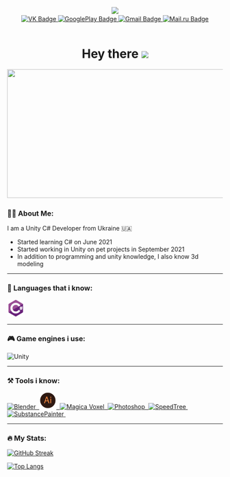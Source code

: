 <div id="header" align="center">
   <img src="https://media.giphy.com/media/qgQUggAC3Pfv687qPC/giphy.gif" width="200"/>
</div>

<div id="badges" align="center">
 <a href="https://vk.com/kateikapotniy">
  <img src="https://img.shields.io/badge/%D0%92%D0%BA%D0%BE%D0%BD%D1%82%D0%B0%D0%BA%D1%82%D0%B5-blue?logo=VK&logocolor=white&style=for-the-badge" alt="VK Badge"/>
 </a>
 <a href="https://play.google.com/store/apps/dev?id=6302621234291913558&hl=ru&gl=US"> 
  <img src="https://img.shields.io/badge/GooglePlay-gray?logo=GooglePlay&logocolor=white&style=for-the-badge" alt="GooglePlay Badge"/>
 </a>
 <a href="mailto:laskarazor@gmail.com">
  <img src="https://img.shields.io/badge/Gmail-white?logo=Gmail&logocolor=white&style=for-the-badge" alt="Gmail Badge"/>
 </a>
 <a href="mailto:yamagister@mail.ru">
  <img src="https://img.shields.io/badge/Mail.ru-blue?logo=Mail.ru&logocolor=blue&style=for-the-badge" alt="Mail.ru Badge"/>
 </a>
</div>

<div id="views" align="center">
  <img src="https://komarev.com/ghpvc/?username=DenisChervenko&style=flat-square&color=blue" alt=""/>
  
  <h1>
  Hey there
    <img src="https://media.giphy.com/media/hvRJCLFzcasrR4ia7z/giphy.gif" width="30px"/>
  </h1>
</div>

<div align="center">
  <img src="https://media.giphy.com/media/zOvBKUUEERdNm/giphy.gif" width="600" height="300"/>
</div>

### :man_technologist: About Me:

I am a Unity C# Developer from Ukraine :ukraine:
- Started learning C# on June 2021
- Started working in Unity on pet projects in September 2021
- In addition to programming and unity knowledge, I also know 3d modeling

---

### :book: Languages that i know:
<div>
  <img src="https://github.com/devicons/devicon/blob/master/icons/csharp/csharp-original.svg" title="C#" alt="C#" width="40" height="40"/>&nbsp;
</div>

---

### :video_game: Game engines i use:
<div>
  <img src="https://github.com/simple-icons/simple-icons/blob/master/icons/unity.svg" title="Unity" alt="Unity" width="40" height="40"/>&nbsp;
</div>

---

### :hammer_and_pick: Tools i know:
<div>
 <a href="https://www.blender.org/">
  <img src="https://github.com/get-icon/geticon/blob/master/icons/blender.svg" title="Blender" alt="Blender" width="40" height="40"/>&nbsp;
 </a>
  
 <a href="https://www.adobe.com/ru/products/illustrator.html">
  <img src="https://github.com/steverichey/DockIcons/blob/master/icons/illustrator.svg" title="Illustartor" alt="Illustartor" width="40" height="40"/>&nbsp;
 </a>
 
 <a href="https://ephtracy.github.io/">
  <img src="https://static.macupdate.com/products/63748/l/magicavoxel-logo.png?v=1642057853" title="Magica Voxel" alt="Magica Voxel" width="40" height="40"/>&nbsp;
 </a>
  
 <a href="https://www.adobe.com/products/photoshop.html?promoid=RBS7NL7F&mv=other">
  <img src="https://github.com/get-icon/geticon/blob/master/icons/adobe-photoshop.svg" title="Photoshop" alt="Photoshop" width="40" height="40"/>&nbsp;
 </a>
  
 <a href="https://store.speedtree.com/corporate-logos/">
  <img src="https://store-speedtree-com.exactdn.com/site-assets/uploads/ST_Square_Green-1.png?strip=all&lossy=1&quality=73&ssl=1" title="SpeedTree" alt="SpeedTree" width="40" height="40"/>&nbsp;
 </a>
  
 <a href="https://www.substance3d.com/">
  <img src="https://cdn.worldvectorlogo.com/logos/substance-painter.svg" title="SubstancePainter" alt="SubstancePainter" width="40" height="40"/>&nbsp;
 </a>
</div>

---

### :fire: My Stats:


  [![GitHub Streak](https://github-readme-streak-stats.herokuapp.com/?user=DenisChervenko&theme=dark*background=000000)](https://git.io/streak-stats)
  
  [![Top Langs](https://github-readme-stats.vercel.app/api/top-langs/?username=DenisChervenko&layout=compact&theme=dark*background=000000)](https://github.com/anuraghazra/github-readme-stats)
